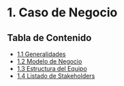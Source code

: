 # 1. Caso de Negocio

## Tabla de Contenido

- [1.1 Generalidades](./1.1/1.1.md)
- [1.2 Modelo de Negocio](./1.2/1.2.md)
- [1.3 Estructura del Equipo](./1.3/1.3.md)
- [1.4 Listado de Stakeholders](./1.4/1.4.md)
